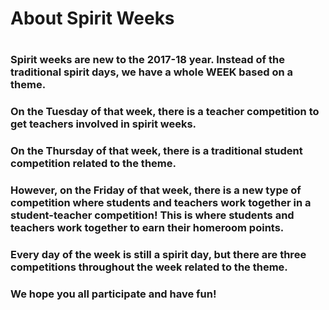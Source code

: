 # About Spirit Weeks
# 
### Spirit weeks are new to the 2017-18 year. Instead of the traditional spirit days, we have a whole WEEK based on a theme.
### On the Tuesday of that week, there is a teacher competition to get teachers involved in spirit weeks.
### On the Thursday of that week, there is a traditional student competition related to the theme.
### However, on the Friday of that week, there is a new type of competition where students and teachers work together in a student-teacher competition! This is where students and teachers work together to earn their homeroom points.
### Every day of the week is still a spirit day, but there are three competitions throughout the week related to the theme.
### We hope you all participate and have fun!
